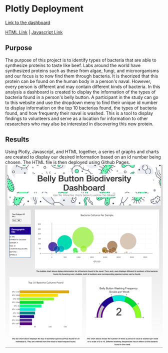# Plotly Deployment
[Link to the dashboard](https://c-geisel.github.io/Plotly_Deployment/)

[HTML Link](https://github.com/c-geisel/Plotly_Deployment/blob/main/index.html) | [Javascript Link](https://github.com/c-geisel/Plotly_Deployment/blob/main/charts.js)

## Purpose
The purpose of this project is to identify types of bacteria that are able to synthesize proteins to taste like beef. Labs around the world have synthesized proteins such as these from algae, fungi, and microorganisms and our focus is to now find them through bacteria. It is theorized that this protein can be found on the human body in a person's naval. However, every person is different and may contain different kinds of bacteria. In this analysis a dashboard is created to display the information of the types of bacteria found in a person's belly button. A participant in the study can go to this website and use the dropdown meny to find their unique id number to display information on the top 10 bacterias found, the types of bacteria found, and how frequenty their naval is washed. This is a tool to display findings to volunteers and serve as a location for information to other researchers who may also be interested in discovering this new protein. 

## Results
Using Plotly, Javascript, and HTML together, a series of graphs and charts are created to display our desired information based on an id number being chosen. The HTML file is then deployed using Github Pages. 
![Plotly_Dashboard.png](Images/Plotly_Dashboard.png)
